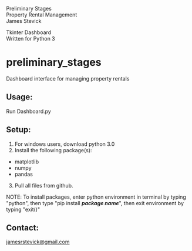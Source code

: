 Preliminary Stages  
Property Rental Management    
James Stevick  

Tkinter Dashboard  
Written for Python 3  

# preliminary_stages
Dashboard interface for managing property rentals

## Usage:
Run Dashboard.py

## Setup:
1. For windows users, download python 3.0
2. Install the following package(s):
  * matplotlib
  * numpy
  * pandas
3. Pull all files from github.

NOTE: To install packages, enter python environment in terminal by typing "python", then type "pip install ***package name***", then exit environment by typing "exit()"  

## Contact:
jamesrstevick@gmail.com

